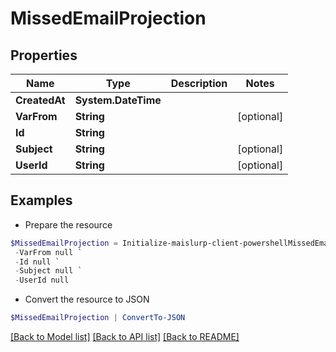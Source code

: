 # MissedEmailProjection
## Properties

Name | Type | Description | Notes
------------ | ------------- | ------------- | -------------
**CreatedAt** | **System.DateTime** |  | 
**VarFrom** | **String** |  | [optional] 
**Id** | **String** |  | 
**Subject** | **String** |  | [optional] 
**UserId** | **String** |  | [optional] 

## Examples

- Prepare the resource
```powershell
$MissedEmailProjection = Initialize-maislurp-client-powershellMissedEmailProjection  -CreatedAt null `
 -VarFrom null `
 -Id null `
 -Subject null `
 -UserId null
```

- Convert the resource to JSON
```powershell
$MissedEmailProjection | ConvertTo-JSON
```

[[Back to Model list]](../README#documentation-for-models) [[Back to API list]](../README#documentation-for-api-endpoints) [[Back to README]](../README)

